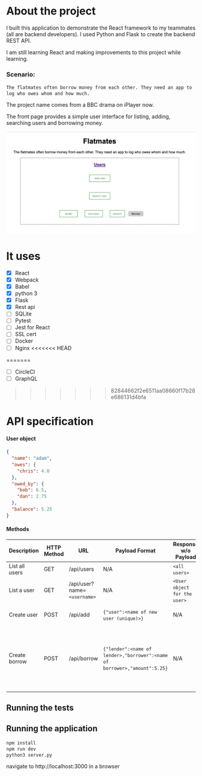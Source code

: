 # About the project

I built this application to demonstrate the React framework to my teammates (all are backend developers). I used Python and Flask to create the backend REST API. 

I am still learning React and making improvements to this project while learning.

### Scenario:
```
The flatmates often borrow money from each other. They need an app to log who owes whom and how much.
```

The project name comes from a BBC drama on iPlayer now.

The front page provides a simple user interface for listing, adding, searching users and borrowing money.

<img src="static/flatmates.png">


# It uses

- [x] React
- [x] Webpack
- [x] Babel
- [x] python 3
- [x] Flask
- [x] Rest api
- [ ] SQLite
- [ ] Pytest
- [ ] Jest for React
- [ ] SSL cert
- [ ] Docker 
- [ ] Nginx
<<<<<<< HEAD

=======
- [ ] CircleCI
- [ ] GraphQL
>>>>>>> 82844662f2e6511aa08660f17b28e686131d4bfa
# API specification

#### User object

```json
{
  "name": "adam",
  "owes": {
    "chris": 4.0
  },
  "owed_by": {
    "bob": 6.5,
    "dan": 2.75
  },
  "balance": 5.25
}
```

#### Methods

| Description    | HTTP Method | URL                         | Payload Format                                                            | Response w/o Payload         | Response w/ Payload                                                             |
| -------------- | ----------- | --------------------------- | ------------------------------------------------------------------------- | ---------------------------- | ------------------------------------------------------------------------------- |
| List all users | GET         | /api/users                  | N/A                                                                       | `<all users>`                |
| List a user    | GET         | /api/user?name=`<username>` | N/A                                                                       | `<User object for the user>` |
| Create user    | POST        | /api/add                    | `{"user":<name of new user (unique)>}`                                    | N/A                          | `<User object for new user>`                                                    |
| Create borrow  | POST        | /api/borrow                   | `{"lender":<name of lender>,"borrower":<name of borrower>,"amount":5.25}` | N/A                          | `{"users":<updated User objects for <lender> and <borrower> (sorted by name)>}` |

## Running the tests

## Running the application

```
npm install
npm run dev
python3 server.py
```
navigate to http://localhost:3000 in a browser



